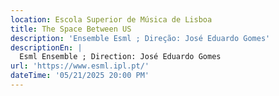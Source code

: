 ```yaml
---
location: Escola Superior de Música de Lisboa
title: The Space Between US
description: 'Ensemble Esml ; Direção: José Eduardo Gomes'
descriptionEn: |
  Esml Ensemble ; Direction: José Eduardo Gomes
url: 'https://www.esml.ipl.pt/'
dateTime: '05/21/2025 20:00 PM'
---
```


